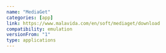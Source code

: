 ```yaml
---
name: "MediaGet"
categories: [app]
link: https://www.malavida.com/en/soft/mediaget/download
compatibility: emulation
versionFrom: "1"
type: applications
---
```


